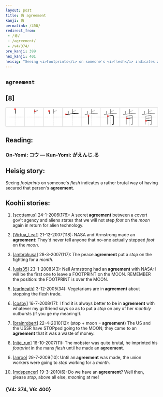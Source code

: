 ```yaml
---
layout: post
title: 肯 agreement
kanji: 肯
permalink: /400/
redirect_from:
 - /肯/
 - /agreement/
 - /v4/374/
pre_kanji: 399
nex_kanji: 401
heisig: "Seeing <i>footprints</i> on someone's <i>flesh</i> indicates a rather brutal way of having secured that person's <b>agreement</b>."
---
```


## `agreement`

## [8]

<div class="stroke"><img src="../images/E882AF.png" /></div>

## Reading:

### On-Yomi: コウ &mdash; Kun-Yomi: がえんじ.る

## Heisig story:

Seeing <i>footprints</i> on someone's <i>flesh</i> indicates a rather brutal way of having secured that person's <b>agreement</b>.

## Koohii stories:

1) [<a href="http://kanji.koohii.com/profile/scottamus">scottamus</a>] 24-1-2006(176): A secret<strong> agreement</strong> between a covert gov&#039;t agency and aliens states that we will not step <em>foot</em> on the <em>moon</em> again in return for alien technology.

2) [<a href="http://kanji.koohii.com/profile/Virtua_Leaf">Virtua_Leaf</a>] 21-12-2007(118): NASA and Armstrong made an<strong> agreement</strong>: They&#039;d never tell anyone that no-one actually stepped <em>foot</em> on the <em>moon</em>.

3) [<a href="http://kanji.koohii.com/profile/ambrokusa">ambrokusa</a>] 28-3-2007(117): The peace<strong> agreement</strong> put a <em>stop</em> on the fighting for a <em>month</em>.

4) [<a href="http://kanji.koohii.com/profile/usis35">usis35</a>] 23-1-2008(43): Neil Armstrong had an<strong> agreement</strong> with NASA: I will be the first one to leave a FOOTPRINT on the MOON. REMEMBER the position: the FOOTPRINT is over the MOON.

5) [<a href="http://kanji.koohii.com/profile/earlneath">earlneath</a>] 3-12-2005(34): Vegetarians are in<strong> agreement</strong> about stopping the flesh trade.

6) [<a href="http://kanji.koohii.com/profile/cosby">cosby</a>] 16-7-2008(17): I find it is always better to be in<strong> agreement</strong> with whatever my girlfriend says so as to put a <em>stop</em> on any of her <em>monthly</em> outbursts (if you ge my meaning!).

7) [<a href="http://kanji.koohii.com/profile/brainrobert">brainrobert</a>] 22-4-2010(12): (stop + moon =<strong> agreement</strong>) The US and the USSR have STOPped going to the MOON; they came to an<strong> agreement</strong> that it was a waste of money.

8) [<a href="http://kanji.koohii.com/profile/nite_run">nite_run</a>] 16-10-2007(11): The mobster was quite brutal, he imprinted his <em>footprint</em> in the mans <em>flesh</em> until he made an <strong>agreement</strong>.

9) [<a href="http://kanji.koohii.com/profile/anroo">anroo</a>] 29-7-2009(10): Until an<strong> agreement</strong> was made, the union workers were going to <em>stop</em> working for a <em>month</em>.

10) [<a href="http://kanji.koohii.com/profile/mdspencer">mdspencer</a>] 19-3-2010(6): Do we have an<strong> agreement</strong>? Well then, please <em>stop</em>, above all else, <em>moon</em>ing at me!

### {V4: 374, V6: 400}
